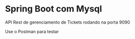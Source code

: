 # Spring Boot com Mysql
API Rest de gerenciamento de Tickets rodando na porta 9090

Use o Postman para testar